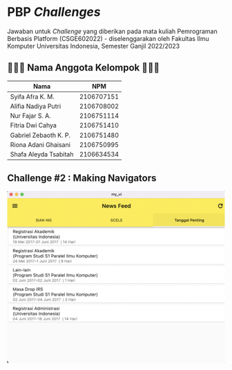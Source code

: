 
# PBP *Challenges*

Jawaban untuk *Challenge* yang diberikan pada mata kuliah Pemrograman Berbasis Platform (CSGE602022) - diselenggarakan oleh Fakultas Ilmu Komputer Universitas Indonesia, Semester Ganjil 2022/2023



## 👩🏻‍💻 Nama Anggota Kelompok 👨🏻‍💻

| Nama   | NPM             |
| ------ | --------------- |
| Syifa Afra K. M. | 2106707151 |
| Alifia Nadiya Putri | 2106708002 |
| Nur Fajar S. A. | 2106751114 |
| Fitria Dwi Cahya | 2106751410 |
| Gabriel Zebaoth K. P. | 2106751480 |
| Riona Adani Ghaisani | 2106750995 |
| Shafa Aleyda Tsabitah | 2106634534 |

## Challenge #2 : Making Navigators

![App Screenshot](https://github.com/NurFajarSA/my_ui/blob/master/images/img1.png)
